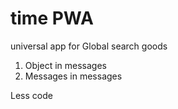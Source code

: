 # time PWA 
universal app for Global search goods

1. Object in messages
2. Messages in messages

Less code

